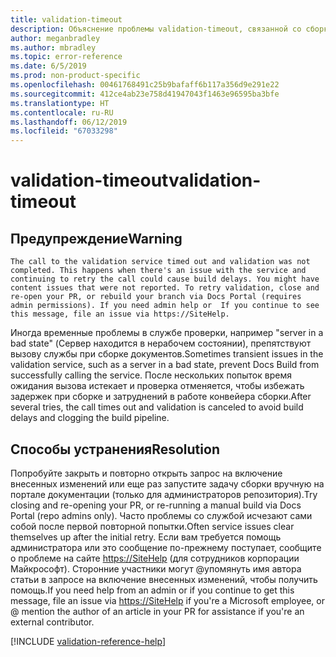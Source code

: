 ```yaml
---
title: validation-timeout
description: Объяснение проблемы validation-timeout, связанной со сборкой документов, и способа ее устранения
author: meganbradley
ms.author: mbradley
ms.topic: error-reference
ms.date: 6/5/2019
ms.prod: non-product-specific
ms.openlocfilehash: 00461768491c25b9bafaff6b117a356d9e291e22
ms.sourcegitcommit: 412ce4ab23e758d41947043f1463e96595ba3bfe
ms.translationtype: HT
ms.contentlocale: ru-RU
ms.lasthandoff: 06/12/2019
ms.locfileid: "67033298"
---
```

# <a name="validation-timeout"></a><span data-ttu-id="f124d-103">validation-timeout</span><span class="sxs-lookup"><span data-stu-id="f124d-103">validation-timeout</span></span>

## <a name="warning"></a><span data-ttu-id="f124d-104">Предупреждение</span><span class="sxs-lookup"><span data-stu-id="f124d-104">Warning</span></span>

`The call to the validation service timed out and validation was not completed. This happens when there's an issue with the service and continuing to retry the call could cause build delays. You might have content issues that were not reported. To retry validation, close and re-open your PR, or rebuild your branch via Docs Portal (requires admin permissions). If you need admin help or  If you continue to see this message, file an issue via https://SiteHelp.`

<span data-ttu-id="f124d-105">Иногда временные проблемы в службе проверки, например "server in a bad state" (Сервер находится в нерабочем состоянии), препятствуют вызову службы при сборке документов.</span><span class="sxs-lookup"><span data-stu-id="f124d-105">Sometimes transient issues in the validation service, such as a server in a bad state, prevent Docs Build from successfully calling the service.</span></span> <span data-ttu-id="f124d-106">После нескольких попыток время ожидания вызова истекает и проверка отменяется, чтобы избежать задержек при сборке и затруднений в работе конвейера сборки.</span><span class="sxs-lookup"><span data-stu-id="f124d-106">After several tries, the call times out and validation is canceled to avoid build delays and clogging the build pipeline.</span></span>

## <a name="resolution"></a><span data-ttu-id="f124d-107">Способы устранения</span><span class="sxs-lookup"><span data-stu-id="f124d-107">Resolution</span></span>

<span data-ttu-id="f124d-108">Попробуйте закрыть и повторно открыть запрос на включение внесенных изменений или еще раз запустите задачу сборки вручную на портале документации (только для администраторов репозитория).</span><span class="sxs-lookup"><span data-stu-id="f124d-108">Try closing and re-opening your PR, or re-running a manual build via Docs Portal (repo admins only).</span></span> <span data-ttu-id="f124d-109">Часто проблемы со службой исчезают сами собой после первой повторной попытки.</span><span class="sxs-lookup"><span data-stu-id="f124d-109">Often service issues clear themselves up after the initial retry.</span></span> <span data-ttu-id="f124d-110">Если вам требуется помощь администратора или это сообщение по-прежнему поступает, сообщите о проблеме на сайте [https://SiteHelp](https://SiteHelp) (для сотрудников корпорации Майкрософт). Сторонние участники могут @упомянуть имя автора статьи в запросе на включение внесенных изменений, чтобы получить помощь.</span><span class="sxs-lookup"><span data-stu-id="f124d-110">If you need help from an admin or if you continue to get this message, file an issue via [https://SiteHelp](https://SiteHelp) if you're a Microsoft employee, or @ mention the author of an article in your PR for assistance if you're an external contributor.</span></span>

<!--make sure to add this file to your includes folder and verify the path-->
[!INCLUDE [validation-reference-help](includes/validation-reference-help.md)]
